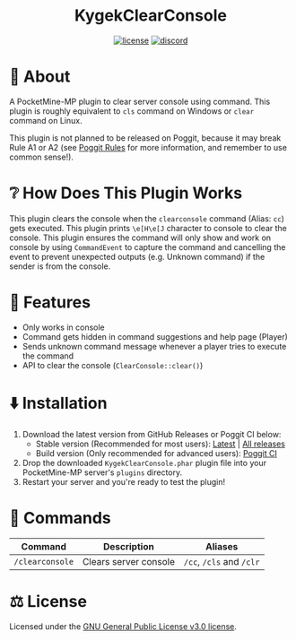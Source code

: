 <h1 align="center">KygekClearConsole</h1>

<p align="center">
<a href="https://github.com/thebigcrafter/KygekClearConsole/blob/pm4/LICENSE"><img src="https://img.shields.io/github/license/thebigcrafter/KygekClearConsole?style=for-the-badge" alt="license" /></a>
<a href="https://discord.gg/PykBfE2TZ9"><img src="https://img.shields.io/discord/1087729577004122112?color=7289DA&label=discord&logo=discord&style=for-the-badge" alt="discord" /></a>

# 📖 About

A PocketMine-MP plugin to clear server console using command. This plugin is roughly equivalent to `cls` command on Windows or `clear` command on Linux.

This plugin is not planned to be released on Poggit, because it may break Rule A1 or A2 (see [Poggit Rules](https://poggit.pmmp.io/rules.edit) for more information, and remember to use common sense!).

# ❔ How Does This Plugin Works

This plugin clears the console when the `clearconsole` command (Alias: `cc`) gets executed. This plugin prints `\e[H\e[J` character to console to clear the console. This plugin ensures the command will only show and work on console by using `CommandEvent` to capture the command and cancelling the event to prevent unexpected outputs (e.g. Unknown command) if the sender is from the console.

# 🧩 Features

- Only works in console
- Command gets hidden in command suggestions and help page (Player)
- Sends unknown command message whenever a player tries to execute the command
- API to clear the console (`ClearConsole::clear()`)

# ⬇️ Installation

1. Download the latest version from GitHub Releases or Poggit CI below:
    - Stable version (Recommended for most users): [Latest](https://github.com/thebigcrafter/KygekClearConsole/releases/latest) | [All releases](https://github.com/thebigcrafter/KygekClearConsole/releases)
    - Build version (Only recommended for advanced users): [Poggit CI](https://poggit.pmmp.io/ci/thebigcrafter/KygekClearConsole/~)
2. Drop the downloaded `KygekClearConsole.phar` plugin file into your PocketMine-MP server's `plugins` directory.
3. Restart your server and you're ready to test the plugin!

# 📜 Commands

| Command | Description | Aliases |
| --- | --- | --- |
| `/clearconsole` | Clears server console | `/cc`, `/cls` and `/clr` |

# ⚖️ License

Licensed under the [GNU General Public License v3.0 license](https://github.com/thebigcrafter/KygekClearConsole/blob/main/LICENSE).
